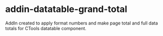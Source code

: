 # addin-datatable-grand-total
AddIn created to apply format numbers and make page total and full data totals for CTools datatable component.

